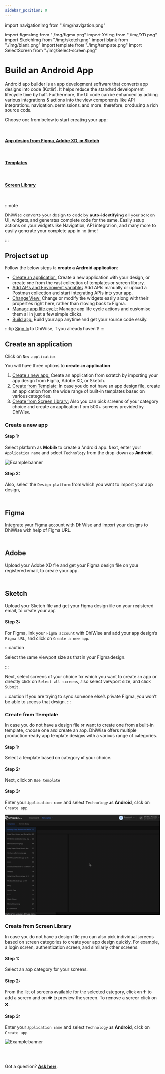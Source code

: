 ```yaml
---
sidebar_position: 0
---
```


import navigationImg from "./img/navigation.png"

import figmaImg from "./img/figma.png"
import XdImg from "./img/XD.png"
import SketchImg from "./img/sketch.png"
import blank from "./img/blank.png"
import template from "./img/template.png"
import SelectScreen from "./img/Select-screen.png"

# Build an Android App

Android app builder is an app development software that converts app designs into code (Kotlin). It helps reduce the standard development lifecycle time by half. Furthermore, the UI code can be enhanced by adding various integrations & actions into the view components like API integrations, navigation, permissions, and more; therefore, producing a rich source code.

Choose one from below to start creating your app:

<div className="grid-cols-3 grid gap-20">
  <a href="#create-a-new-app" className="Card">
    <img src={blank} alt="" />
    <h4 className="">
      App design from Figma, Adobe XD, or Sketch
    </h4>
  </a>
  <a href="#create-from-template"  className="Card">
    <img src={template} alt="" />
    <h4 className="">
      Templates
    </h4>
  </a>
  <a href="#create-from-screen-library"  className="Card">
    <img src={SelectScreen} alt="" />
    <h4 className="">
      Screen Library
    </h4>
  </a>
</div>


<br/>

:::note

DhiWise converts your design to code by **auto-identifying** all your screen UI, widgets, and generates complete code for the same. Easily setup actions on your widgets like Navigation, API integration, and many more to easily generate your complete app in no time!

:::


## **Project set up**

Follow the below steps to **create a Android application**:

<!-- type6 -->

- <a href="/docs/android/intro#create-an-application">Create an application:</a> Create a new application with your design, or create one from the vast collection of templates or screen library.
- <a href="/docs/android/add-apis-and-enviroment-variables">Add APIs and Enviroment variables</a> Add APIs manually or upload a Postman collection and start integrating APIs into your app.
- <a href="/docs/android/change-view">Change View:</a> Change or modify the widgets easily along with their properties right here, rather than moving back to Figma.
- <a href="/docs/android/manage-app-lifecycle">Manage app life cycle:</a> Manage app life cycle actions and customise them all in just a few simple clicks.
- <a href="/docs/android/build-reviewcode">Build app:</a> Build your app anytime and get your source code easily.

:::tip
<a href="https://app.dhiwise.com" target="_blank">Sign In</a> to DhiWise, if you already haven’t!
:::

## **Create an application**

Click on `New application`

You will have three options to **create an application**
<!-- typelink -->
1. <a href="#create-a-new-app" className="hightlight">Create a new app:</a> Create an application from scratch by importing your app design from Figma, Adobe XD, or Sketch.
2. <a href="#create-from-template" className="hightlight">Create from Template:</a> In case you do not have an app design file, create an application from the wide range of built-in templates based on various categories.
3. <a href="#create-from-screen-library" className="hightlight">Create from Screen Library:</a> Also you can pick screens of your category choice and create an application from 500+ screens provided by DhiWise.


### Create a new app


#### **Step 1:** 
Select platform as **Mobile** to create a Android app. Next, enter your `Application name` and select `Technology` from the drop-down as **Android**.

![Example banner](./images/create-app.gif)

#### **Step 2:** 
Also, select the `Design platform` from which you want to import your app design,

<!-- type3 -->
<div className="grid-cols-3 grid gap-20">
  <a className="card">
    <h2 className="flex items-center">
      <div className="cardIcon">
        <img src={figmaImg} alt="" />
      </div>
      Figma
    </h2>
    <p>Integrate your Figma account with DhiWise and import your designs to DhiWise with help of Figma URL.</p>
  </a>
  <a className="card">
    <h2 className="flex items-center">
      <div className="cardIcon">
        <img src={XdImg} alt="" />
      </div>
      Adobe</h2>
     <p>Upload your Adobe XD file and get your Figma design file on your registered email, to create your app.</p>
  </a>
  <a className="card">
    <h2 className="flex items-center">
      <div className="cardIcon">
        <img src={SketchImg} alt="" />
      </div>
    Sketch</h2>
    <p>Upload your Sketch file and get your Figma design file on your registered email, to create your app.</p>
  </a>
</div>


#### **Step 3:**
For Figma, link your `Figma account` with DhiWise and add your app design’s `Figma URL`, and click on <code className="primary">Create a new app</code>. 

:::caution

Select the same viewport size as that in your Figma design.

:::

Next, select screens of your choice for which you want to create an app or directly click on `Select all screens`, also select viewport size, and click `Submit`. 

:::caution
If you are trying to sync someone else’s private Figma, you won’t be able to access that design.
:::



### Create from Template


In case you do not have a design file or want to create one from a built-in template, choose one and create an app. DhiWise offers multiple production-ready app template designs with a various range of categories.

#### **Step 1:** 
Select a template based on category of your choice.

#### **Step 2:** 
Next, click on <code className="primary">Use template</code>
#### **Step 3:**  
Enter your `Application name` and select `Technology` as **Android**, click on <code className="primary">Create app</code>.

![Example banner](./images/template.gif)


### Create from Screen Library

In case you do not have a design file you can also pick individual screens based on screen categories to create your app design quickly. For example, a login screen, authentication screen, and similarly other screens.

#### **Step 1:** 
Select an app category for your screens.

#### **Step 2:** 
From the list of screens available for the selected category, click on ➕ to add a screen and on 👁️ to preview the screen. To remove a screen click on ❌.

#### **Step 3:**
Enter your `Application name` and select `Technology` as **Android**, click on <code className="primary">Create app</code>.

![Example banner](./images/select-screen.gif)

<br/>
<br/>

Got a question? [**Ask here**](https://discord.com/invite/rFMnCG5MZ7).

